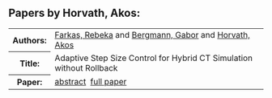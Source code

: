 <h2>Papers by Horvath, Akos:</h2>
<!-- Begin papers -->
<table>
<tr><th>Authors:</th><td>
<a href="../authors/author_064.html">Farkas, Rebeka</a> and 
<a href="../authors/author_021.html">Bergmann, Gabor</a> and 
<a href="../authors/author_106.html">Horvath, Akos</a>
</td></tr>
<tr><th>Title:  </th><td>Adaptive Step Size Control for Hybrid CT Simulation without Rollback</td></tr>
<tr><th>Paper:  </th><td><a href="../abstracts/Modelica2019abstract4D2.pdf">abstract</a>&nbsp;&nbsp;<a href="../papers/Modelica2019paper4D2.pdf">full paper</a></td></tr>
</table>
<br>
<!-- End papers -->